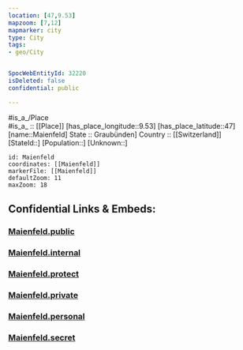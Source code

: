 ```yaml
---
location: [47,9.53] 
mapzoom: [7,12] 
mapmarker: city 
type: City
tags:
- geo/City


SpocWebEntityId: 32220
isDeleted: false
confidential: public

---
```

#is_a_/Place  
#is_a_ :: [[Place]] 
[has_place_longitude::9.53] 
[has_place_latitude::47] 
[name::Maienfeld] 
State :: Graubünden] 
Country :: [[Switzerland]]  
[StateId::] 
[Population::] 
[Unknown::] 


```leaflet
id: Maienfeld
coordinates: [[Maienfeld]] 
markerFile: [[Maienfeld]] 
defaultZoom: 11 
maxZoom: 18
```


## Confidential Links & Embeds: 

### [Maienfeld.public](/_public/\Earth\Continent\Europe\Europe~Central\Switzerland\Switzerland~Cantons\Graubünden\CityMaienfeld.public.md) 

### [Maienfeld.internal](/_internal/\Earth\Continent\Europe\Europe~Central\Switzerland\Switzerland~Cantons\Graubünden\CityMaienfeld.internal.md) 

### [Maienfeld.protect](/_protect/\Earth\Continent\Europe\Europe~Central\Switzerland\Switzerland~Cantons\Graubünden\CityMaienfeld.protect.md) 

### [Maienfeld.private](/_private/\Earth\Continent\Europe\Europe~Central\Switzerland\Switzerland~Cantons\Graubünden\CityMaienfeld.private.md) 

### [Maienfeld.personal](/_personal/\Earth\Continent\Europe\Europe~Central\Switzerland\Switzerland~Cantons\Graubünden\CityMaienfeld.personal.md) 

### [Maienfeld.secret](/_secret/\Earth\Continent\Europe\Europe~Central\Switzerland\Switzerland~Cantons\Graubünden\CityMaienfeld.secret.md)

